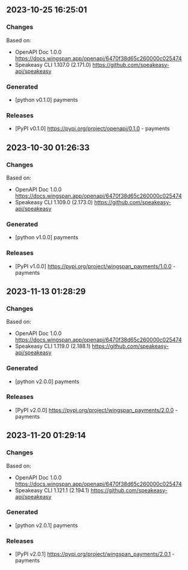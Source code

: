 

## 2023-10-25 16:25:01
### Changes
Based on:
- OpenAPI Doc 1.0.0 https://docs.wingspan.app/openapi/6470f38d65c260000c025474
- Speakeasy CLI 1.107.0 (2.171.0) https://github.com/speakeasy-api/speakeasy
### Generated
- [python v0.1.0] payments
### Releases
- [PyPI v0.1.0] https://pypi.org/project/openapi/0.1.0 - payments

## 2023-10-30 01:26:33
### Changes
Based on:
- OpenAPI Doc 1.0.0 https://docs.wingspan.app/openapi/6470f38d65c260000c025474
- Speakeasy CLI 1.109.0 (2.173.0) https://github.com/speakeasy-api/speakeasy
### Generated
- [python v1.0.0] payments
### Releases
- [PyPI v1.0.0] https://pypi.org/project/wingspan_payments/1.0.0 - payments


## 2023-11-13 01:28:29
### Changes
Based on:
- OpenAPI Doc 1.0.0 https://docs.wingspan.app/openapi/6470f38d65c260000c025474
- Speakeasy CLI 1.119.0 (2.188.1) https://github.com/speakeasy-api/speakeasy
### Generated
- [python v2.0.0] payments
### Releases
- [PyPI v2.0.0] https://pypi.org/project/wingspan_payments/2.0.0 - payments

## 2023-11-20 01:29:14
### Changes
Based on:
- OpenAPI Doc 1.0.0 https://docs.wingspan.app/openapi/6470f38d65c260000c025474
- Speakeasy CLI 1.121.1 (2.194.1) https://github.com/speakeasy-api/speakeasy
### Generated
- [python v2.0.1] payments
### Releases
- [PyPI v2.0.1] https://pypi.org/project/wingspan_payments/2.0.1 - payments